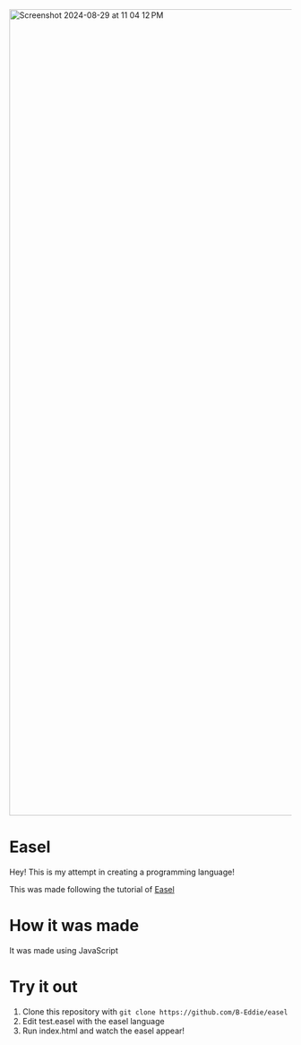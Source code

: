 <img width="1437" alt="Screenshot 2024-08-29 at 11 04 12 PM" src="https://github.com/user-attachments/assets/7195d33e-b916-4e5d-80f6-175dd2e56c18">

# Easel
Hey! This is my attempt in creating a programming language!

This was made following the tutorial of [Easel](https://easel.hackclub.com/orpheus-finds-easel)

# How it was made
It was made using JavaScript

# Try it out
1. Clone this repository with `git clone https://github.com/B-Eddie/easel`
2. Edit test.easel with the easel language
3. Run index.html and watch the easel appear!

